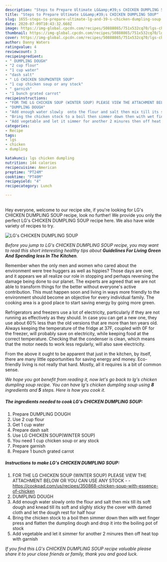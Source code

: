 ```yaml
---
description: "Steps to Prepare Ultimate LG&amp;#39;s CHICKEN DUMPLING SOUP"
title: "Steps to Prepare Ultimate LG&amp;#39;s CHICKEN DUMPLING SOUP"
slug: 1655-steps-to-prepare-ultimate-lg-and-39-s-chicken-dumpling-soup
date: 2020-07-09T10:43:32.660Z
image: https://img-global.cpcdn.com/recipes/50888865/751x532cq70/lgs-chicken-dumpling-soup-recipe-main-photo.jpg
thumbnail: https://img-global.cpcdn.com/recipes/50888865/751x532cq70/lgs-chicken-dumpling-soup-recipe-main-photo.jpg
cover: https://img-global.cpcdn.com/recipes/50888865/751x532cq70/lgs-chicken-dumpling-soup-recipe-main-photo.jpg
author: Danny Waters
ratingvalue: 4
reviewcount: 3
recipeingredient:
- " DUMPLING DOUGH"
- "2 cup flour"
- "1 cup water"
- "dash salt"
- " LG CHICKEN SOUPWINTER SOUP"
- "1 cup chicken soup or any stock"
- " garnish"
- "1 bunch grated carrot"
recipeinstructions:
- "FOR THE LG CHICKEN SOUP (WINTER SOUP) PLEASE VIEW THE ATTACHMENT BELOW OR YOU CAN USE ANY STOCK  https://cookpad.com/us/recipes/350868-chicken-soup-with-essence-of-chicken"
- "DUMPLING DOUGH"
- "Add enough water slowly  onto the flour and salt then mix till its soft dough and knead till its soft and slighly sticky the cover with damed cloth and let the dough rest for half hour"
- "Bring the chicken stock to a boil then simmer down then with wet finger press and flatten the dumpling dough and drop it into the boiling pot of stock"
- "Add vegetable and let it simmer for another 2 minures then off heat top with garnish"
categories:
- Recipe
tags:
- lgs
- chicken
- dumpling

katakunci: lgs chicken dumpling 
nutrition: 144 calories
recipecuisine: American
preptime: "PT24M"
cooktime: "PT40M"
recipeyield: "4"
recipecategory: Lunch

---
```

<br>
Hey everyone, welcome to our recipe site, if you're looking for LG&#39;s CHICKEN DUMPLING SOUP recipe, look no further! We provide you only the perfect LG&#39;s CHICKEN DUMPLING SOUP recipe here. We also have wide variety of recipes to try.
<br>


![LG&#39;s CHICKEN DUMPLING SOUP](https://img-global.cpcdn.com/recipes/50888865/751x532cq70/lgs-chicken-dumpling-soup-recipe-main-photo.jpg)

<i>Before you jump to LG&#39;s CHICKEN DUMPLING SOUP recipe, you may want to read this short interesting healthy tips about 
<strong>Guidelines For Living Green And Spending less In The Kitchen</strong>.</i>
</br>

Remember when the only men and women who cared about the environment were tree huggers as well as hippies? Those days are over, and it appears we all realize our role in stopping and perhaps reversing the damage being done to our planet. The experts are agreed that we are not able to transform things for the better without everyone's active contribution. This must happen soon and living in ways more friendly to the environment should become an objective for every individual family. The cooking area is a good place to start saving energy by going more green.

Refrigerators and freezers use a lot of electricity, particularly if they are not running as effectively as they should. In case you can get a new one, they use about 60% less than the old versions that are more than ten years old. Always keeping the temperature of the fridge at 37F, coupled with 0F for the freezer, will probably save on electricity, while keeping food at the correct temperature. Checking that the condenser is clean, which means that the motor needs to work less regularly, will also save electricity.

From the above it ought to be apparent that just in the kitchen, by itself, there are many little opportunities for saving energy and money. Eco-friendly living is not really that hard. Mostly, all it requires is a bit of common sense.


<i>We hope you got benefit from reading it, now let's go back to lg&#39;s chicken dumpling soup recipe. You can have lg&#39;s chicken dumpling soup using <strong>8</strong> ingredients and <strong>5</strong> steps. Here is how you cook it.
</i>

##### The ingredients needed to cook LG&#39;s CHICKEN DUMPLING SOUP:

1. Prepare  DUMPLING DOUGH
1. Use 2 cup flour
1. Get 1 cup water
1. Prepare dash salt
1. Use  LG CHICKEN SOUP(WINTER SOUP)
1. You need 1 cup chicken soup or any stock
1. Prepare  garnish
1. Prepare 1 bunch grated carrot


##### Instructions to make LG&#39;s CHICKEN DUMPLING SOUP:

1. FOR THE LG CHICKEN SOUP (WINTER SOUP) PLEASE VIEW THE ATTACHMENT BELOW OR YOU CAN USE ANY STOCK -  - https://cookpad.com/us/recipes/350868-chicken-soup-with-essence-of-chicken
1. DUMPLING DOUGH
1. Add enough water slowly  onto the flour and salt then mix till its soft dough and knead till its soft and slighly sticky the cover with damed cloth and let the dough rest for half hour
1. Bring the chicken stock to a boil then simmer down then with wet finger press and flatten the dumpling dough and drop it into the boiling pot of stock
1. Add vegetable and let it simmer for another 2 minures then off heat top with garnish


<i>If you find this LG&#39;s CHICKEN DUMPLING SOUP recipe valuable please share it to your close friends or family, thank you and good luck.</i>
